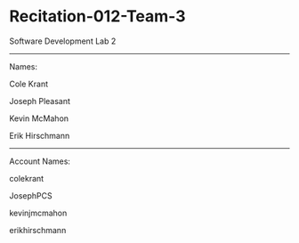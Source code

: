 # Recitation-012-Team-3
Software Development Lab 2

-----
Names:

Cole Krant

Joseph Pleasant

Kevin McMahon

Erik Hirschmann


-----
Account Names:

colekrant

JosephPCS

kevinjmcmahon

erikhirschmann

